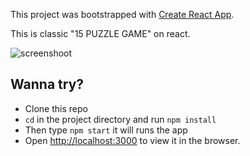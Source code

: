 This project was bootstrapped with [Create React App](https://github.com/facebookincubator/create-react-app).

This is classic "15 PUZZLE GAME" on react.

![screenshoot](https://s20.postimg.cc/rvit3i9cd/puzzle-15.jpg)

## Wanna try?

- Clone this repo
- `cd` in the project directory and run `npm install`
- Then type `npm start` it will runs the app
- Open [http://localhost:3000](http://localhost:3000) to view it in the browser.
